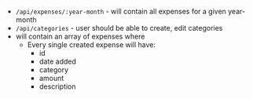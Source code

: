 - `/api/expenses/:year-month` - will contain all expenses for a given year-month
- `/api/categories` - user should be able to create, edit categories
- will contain an array of expenses where
  - Every single created expense will have:
    - id
    - date added
    - category
    - amount
    - description

